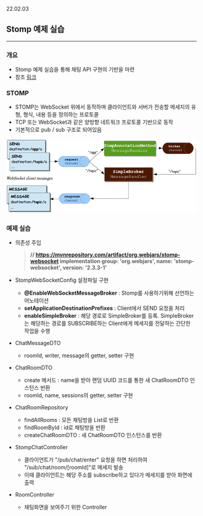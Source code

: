 22.02.03

## Stomp 예제 실습

---

### 개요

- Stomp 예제 실습을 통해 채팅 API 구현의 기반을 마련
- 참조 [링크](https://dev-gorany.tistory.com/235)

### STOMP 

- STOMP는 WebSocket 위에서 동작하며 클라이언트와 서버가 전송할 메세지의 유형, 형식, 내용 등을 정의하는 프로토콜
- TCP 또는 WebSocket과 같은 양방향 네트워크 프로토콜 기반으로 동작
- 기본적으로 pub / sub 구조로 되어있음



![01_STOMP_메세지_흐름.png](img/01_STOMP_메세지_흐름.png)



### 예제 실습

- 의존성 주입

  > **// https://mvnrepository.com/artifact/org.webjars/stomp-websocket
  > implementation group: 'org.webjars', name: 'stomp-websocket', version: '2.3.3-1'**

- StompWebSocketConfig 설정파일 구현
  - **@EnableWebSocketMessageBroker** : Stomp를 사용하기위해 선언하는 어노테이션
  - **setApplicationDestinationPrefixes** : Client에서 SEND 요청을 처리
  - **enableSimpleBroker** : 해당 경로로 SimpleBroker를 등록. SimpleBroker는 해당하는 경로를 SUBSCRIBE하는 Client에게 메세지를 전달하는 간단한 작업을 수행
- ChatMessageDTO
  - roomId, writer, message의 getter, setter 구현
- ChatRoomDTO
  - create 메서드 : name을 받아 랜덤 UUID 코드를 통한 새 ChatRoomDTO 인스턴스 반환
  - roomId, name, sessions의 getter, setter 구현
- ChatRoomRepository
  - findAllRooms : 모든 채팅방을 List로 반환
  - findRoomById : id로 채팅방을 반환
  - createChatRoomDTO : 새 ChatRoomDTO 인스턴스를 반환
- StompChatController
  - 클라이언트가 "/pub/chat/enter" 요청을 하면 처리하여 "/sub/chat/room/[roomId]"로 메세지 발송
  - 이때 클라이언트는 해당 주소를 subscribe하고 있다가 메세지를 받아 화면에 출력
- RoomController
  - 채팅화면을 보여주기 위한 Controller
